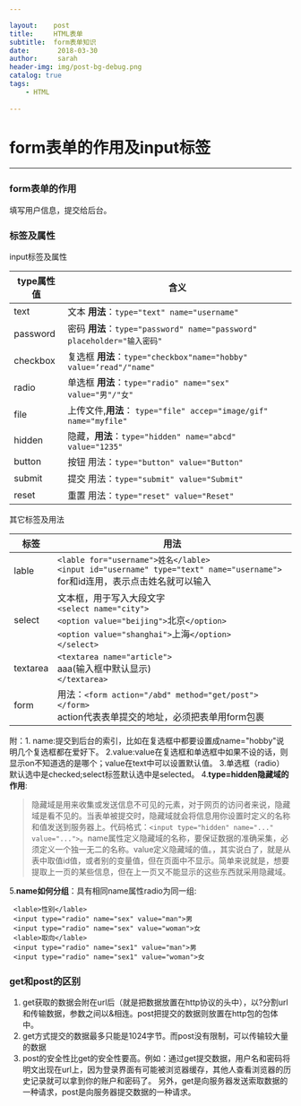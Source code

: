 ```yaml
---

layout:    post
title:     HTML表单
subtitle:  form表单知识
date:       2018-03-30
author:     sarah
header-img: img/post-bg-debug.png
catalog: true
tags:
    - HTML
    
---
```



# form表单的作用及input标签
***
### form表单的作用
填写用户信息，提交给后台。

### 标签及属性

input标签及属性


| type属性值 | 含义 |
| --- | --- |
|text|文本 **用法**：```type="text" name="username"```|
|password|密码 **用法**：```type="password" name="password" ```<br>```placeholder="输入密码"```|
|checkbox|复选框 **用法**：```type="checkbox"name="hobby" value=‘read"/"name"```|
|radio|单选框  **用法**：```type="radio" name="sex" value="男"/"女"```|
|file|上传文件,**用法**： ```type="file" accep="image/gif" name="myfile"```|
|hidden|隐藏，**用法**：```type="hidden" name="abcd" value="1235"```|
|button|按钮  用法：```type="button" value="Button"```|
|submit|提交 用法：```type="submit" value="Submit"```|
|reset|重置 用法：```type="reset" value="Reset"```|
其它标签及用法


|标签|用法|
|---|---|
|lable|```<lable for="username">姓名</lable>```<br>```<input id="username" type="text" name="username">```<br> for和id连用，表示点击姓名就可以输入|
|select|文本框，用于写入大段文字<br>`<select name="city">`<br>`<option value="beijing">`北京`</option>`<br>`<option value="shanghai">`上海`</option>`<br>`</select>`|
|textarea|`<textarea name="article">`<br>aaa(输入框中默认显示)<br>`</textarea>`|
|form|用法：```<form action="/abd" method="get/post"></form>```<br>action代表表单提交的地址，必须把表单用form包裹|

附：1. name:提交到后台的索引，比如在复选框中都要设置成name="hobby"说明几个复选框都在爱好下。
2.value:value在复选框和单选框中如果不设的话，则显示on不知道选的是哪个；value在text中可以设置默认值。
3.单选框（radio）默认选中是checked;select标签默认选中是selected。
4.**type=hidden隐藏域的作用**:
>隐藏域是用来收集或发送信息不可见的元素，对于网页的访问者来说，隐藏域是看不见的。当表单被提交时，隐藏域就会将信息用你设置时定义的名称和值发送到服务器上。代码格式：```<input type="hidden" name="..." value="...">```。name属性定义隐藏域的名称，要保证数据的准确采集，必须定义一个独一无二的名称。value定义隐藏域的值。，其实说白了，就是从表中取值id值，或者别的变量值，但在页面中不显示。简单来说就是，想要提取上一页的某些信息，但在上一页又不能显示的这些东西就采用隐藏域。

5.**name如何分组**：具有相同name属性radio为同一组: 

```
 <lable>性别</lable>
 <input type="radio" name="sex" value="man">男
 <input type="radio" name="sex" value="woman">女
 <lable>取向</lable>
 <input type="radio" name="sex1" value="man">男
 <input type="radio" name="sex1" value="woman">女
 ```
### get和post的区别
1. get获取的数据会附在url后（就是把数据放置在http协议的头中），以?分割url和传输数据，参数之间以&相连。post把提交的数据则放置在http包的包体中。
2. get方式提交的数据最多只能是1024字节。而post没有限制，可以传输较大量的数据
3. post的安全性比get的安全性要高。例如：通过get提交数据，用户名和密码将明文出现在url上，因为登录界面有可能被浏览器缓存，其他人查看浏览器的历史记录就可以拿到你的账户和密码了。
另外，get是向服务器发送索取数据的一种请求，post是向服务器提交数据的一种请求。
